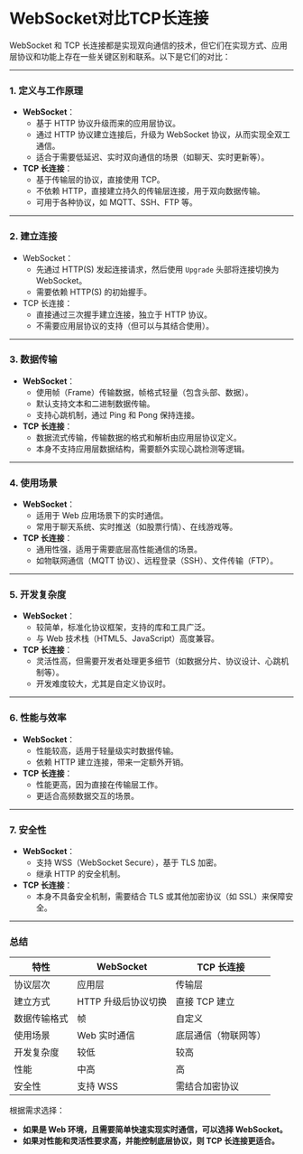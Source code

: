 # WebSocket对比TCP长连接

WebSocket 和 TCP 长连接都是实现双向通信的技术，但它们在实现方式、应用层协议和功能上存在一些关键区别和联系。以下是它们的对比：

------

### **1. 定义与工作原理**

- **WebSocket**：
  - 基于 HTTP 协议升级而来的应用层协议。
  - 通过 HTTP 协议建立连接后，升级为 WebSocket 协议，从而实现全双工通信。
  - 适合于需要低延迟、实时双向通信的场景（如聊天、实时更新等）。
- **TCP 长连接**：
  - 基于传输层的协议，直接使用 TCP。
  - 不依赖 HTTP，直接建立持久的传输层连接，用于双向数据传输。
  - 可用于各种协议，如 MQTT、SSH、FTP 等。

------

### **2. 建立连接**

- WebSocket：
  - 先通过 HTTP(S) 发起连接请求，然后使用 `Upgrade` 头部将连接切换为 WebSocket。
  - 需要依赖 HTTP(S) 的初始握手。
- TCP 长连接：
  - 直接通过三次握手建立连接，独立于 HTTP 协议。
  - 不需要应用层协议的支持（但可以与其结合使用）。

------

### **3. 数据传输**

- **WebSocket**：
  - 使用帧（Frame）传输数据，帧格式轻量（包含头部、数据）。
  - 默认支持文本和二进制数据传输。
  - 支持心跳机制，通过 Ping 和 Pong 保持连接。
- **TCP 长连接**：
  - 数据流式传输，传输数据的格式和解析由应用层协议定义。
  - 本身不支持应用层数据结构，需要额外实现心跳检测等逻辑。

------

### **4. 使用场景**

- **WebSocket**：
  - 适用于 Web 应用场景下的实时通信。
  - 常用于聊天系统、实时推送（如股票行情）、在线游戏等。
- **TCP 长连接**：
  - 通用性强，适用于需要底层高性能通信的场景。
  - 如物联网通信（MQTT 协议）、远程登录（SSH）、文件传输（FTP）。

------

### **5. 开发复杂度**

- **WebSocket**：
  - 较简单，标准化协议框架，支持的库和工具广泛。
  - 与 Web 技术栈（HTML5、JavaScript）高度兼容。
- **TCP 长连接**：
  - 灵活性高，但需要开发者处理更多细节（如数据分片、协议设计、心跳机制等）。
  - 开发难度较大，尤其是自定义协议时。

------

### **6. 性能与效率**

- **WebSocket**：
  - 性能较高，适用于轻量级实时数据传输。
  - 依赖 HTTP 建立连接，带来一定额外开销。
- **TCP 长连接**：
  - 性能更高，因为直接在传输层工作。
  - 更适合高频数据交互的场景。

------

### **7. 安全性**

- **WebSocket**：
  - 支持 WSS（WebSocket Secure），基于 TLS 加密。
  - 继承 HTTP 的安全机制。
- **TCP 长连接**：
  - 本身不具备安全机制，需要结合 TLS 或其他加密协议（如 SSL）来保障安全。

------

### **总结**

| 特性         | WebSocket           | TCP 长连接           |
| ------------ | ------------------- | -------------------- |
| 协议层次     | 应用层              | 传输层               |
| 建立方式     | HTTP 升级后协议切换 | 直接 TCP 建立        |
| 数据传输格式 | 帧                  | 自定义               |
| 使用场景     | Web 实时通信        | 底层通信（物联网等） |
| 开发复杂度   | 较低                | 较高                 |
| 性能         | 中高                | 高                   |
| 安全性       | 支持 WSS            | 需结合加密协议       |

根据需求选择：

- **如果是 Web 环境，且需要简单快速实现实时通信，可以选择 WebSocket。**
- **如果对性能和灵活性要求高，并能控制底层协议，则 TCP 长连接更适合。**